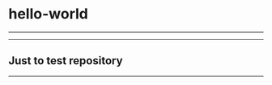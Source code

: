# hello-world
-----------------------
-----------------------
Just to test repository
-----------------------
-----------------------
